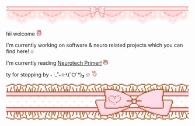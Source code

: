 <p align="left">
  <img src="./img/banner1.gif" width="500">
</p>

hii welcome <img src="./img/welcome.gif" width="15">

I'm currently working on software & neuro related projects which you can find here! <img src="./img/nodnod.gif" width="8">

I'm currently reading <a href="https://www.goodreads.com/book/show/59784109-the-neurotech-primer">Neurotech Primer!</a> <img src="./img/yeahhh.webp" width="15">

ty for stopping by ˖ ࣪‧₊˚⋆✩٩(ˊᗜˋ*)و ✩ <img src="./img/bye.gif" width="15">

<p align="left">
  <img src="./img/bannerbottom.gif" width="500">
</p>

